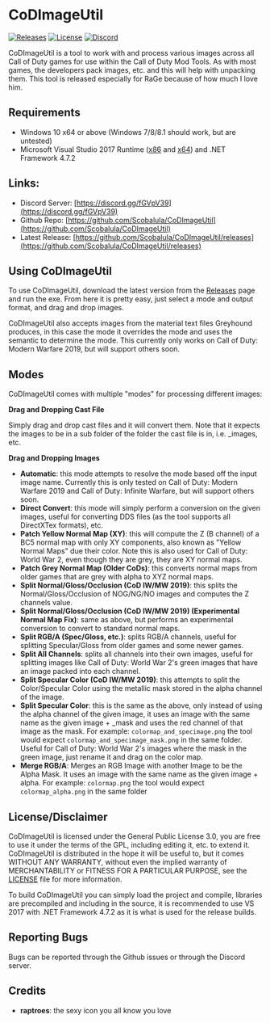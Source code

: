 # CoDImageUtil
[![Releases](https://img.shields.io/github/downloads/Scobalula/CoDImageUtil/total.svg)](https://github.com/Scobalula/CoDImageUtil/releases) [![License](https://img.shields.io/github/license/Scobalula/CoDImageUtil.svg)](https://github.com/Scobalula/CoDImageUtil/blob/master/LICENSE) [![Discord](https://img.shields.io/badge/chat-Discord-blue.svg)](https://discord.gg/fGVpV39)

CoDImageUtil is a tool to work with and process various images across all Call of Duty games for use within the Call of Duty Mod Tools. As with most games, the developers pack images, etc. and this will help with unpacking them. This tool is released especially for RaGe because of how much I love him.

## Requirements

* Windows 10 x64 or above (Windows 7/8/8.1 should work, but are untested)
* Microsoft Visual Studio 2017 Runtime ([x86](https://aka.ms/vs/16/release/vc_redist.x86.exe) and [x64](https://aka.ms/vs/16/release/vc_redist.x64.exe)) and .NET Framework 4.7.2

## Links:
* Discord Server: [https://discord.gg/fGVpV39](https://discord.gg/fGVpV39)
* Github Repo: [https://github.com/Scobalula/CoDImageUtil](https://github.com/Scobalula/CoDImageUtil)
* Latest Release: [https://github.com/Scobalula/CoDImageUtil/releases](https://github.com/Scobalula/CoDImageUtil/releases)

## Using CoDImageUtil

To use CoDImageUtil, download the latest version from the [Releases](https://github.com/Scobalula/CoDImageUtil/releases) page and run the exe. From here it is pretty easy, just select a mode and output format, and drag and drop images.

CoDImageUtil also accepts images from the material text files Greyhound produces, in this case the mode it overrides the mode and uses the semantic to determine the mode. This currently only works on Call of Duty: Modern Warfare 2019, but will support others soon.

## Modes

CoDImageUtil comes with multiple "modes" for processing different images:

**Drag and Dropping Cast File**

Simply drag and drop cast files and it will convert them. Note that it expects the images to be in a sub folder of the folder the cast file is in, i.e. <model folder>\_images, etc.

**Drag and Dropping Images**

* **Automatic**: this mode attempts to resolve the mode based off the input image name. Currently this is only tested on Call of Duty: Modern Warfare 2019 and Call of Duty: Infinite Warfare, but will support others soon.
* **Direct Convert**: this mode will simply perform a conversion on the given images, useful for converting DDS files (as the tool supports all DirectXTex formats), etc.
* **Patch Yellow Normal Map (XY)**: this will compute the Z (B channel) of a BC5 normal map with only XY components, also known as "Yellow Normal Maps" due their color. Note this is also used for Call of Duty: World War 2, even though they are grey, they are XY normal maps.
* **Patch Grey Normal Map (Older CoDs)**: this converts normal maps from older games that are grey with alpha to XYZ normal maps.
* **Split Normal/Gloss/Occlusion (CoD IW/MW 2019)**: this splits the Normal/Gloss/Occlusion of NOG/NG/NO images and computes the Z channels value.
* **Split Normal/Gloss/Occlusion (CoD IW/MW 2019) (Experimental Normal Map Fix)**: same as above, but performs an experimental conversion to convert to standard normal maps.
* **Split RGB/A (Spec/Gloss, etc.)**: splits RGB/A channels, useful for splitting Specular/Gloss from older games and some newer games.
* **Split All Channels**: splits all channels into their own images, useful for splitting images like Call of Duty: World War 2's green images that have an image packed into each channel.
* **Split Specular Color (CoD IW/MW 2019)**: this attempts to split the Color/Specular Color using the metallic mask stored in the alpha channel of the image.
* **Split Specular Color**: this is the same as the above, only instead of using the alpha channel of the given image, it uses an image with the same name as the given image + _mask and uses the red channel of that image as the mask. For example: `colormap_and_specimage.png` the tool would expect `colormap_and_specimage_mask.png` in the same folder. Useful for Call of Duty: World War 2's images where the mask in the green image, just rename it and drag on the color map.
* **Merge RGB/A**: Merges an RGB Image with another Image to be the Alpha Mask. It uses an image with the same name as the given image + alpha. For example: `colormap.png` the tool would expect `colormap_alpha.png` in the same folder

## License/Disclaimer

CoDImageUtil is licensed under the General Public License 3.0, you are free to use it under the terms of the GPL, including editing it, etc. to extend it. CoDImageUtil is distributed in the hope it will be useful to, but it comes WITHOUT  ANY WARRANTY, without even the implied warranty of MERCHANTABILITY or FITNESS FOR A PARTICULAR PURPOSE, see the [LICENSE](https://github.com/Scobalula/CoDImageUtil/blob/master/LICENSE) file for more information.

To build CoDImageUtil you can simply load the project and compile, libraries are precompiled and including in the source, it is recommended to use VS 2017 with .NET Framework 4.7.2 as it is what is used for the release builds.

## Reporting Bugs

Bugs can be reported through the Github issues or through the Discord server.

## Credits

* **raptroes**: the sexy icon you all know you love